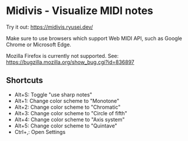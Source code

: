 # Midivis - Visualize MIDI notes

Try it out: https://midivis.ryusei.dev/

Make sure to use browsers which support Web MIDI API, such as Google Chrome or Microsoft Edge.

Mozilla Firefox is currently not supported. See: https://bugzilla.mozilla.org/show_bug.cgi?id=836897

## Shortcuts

- Alt+S: Toggle "use sharp notes"
- Alt+1: Change color scheme to "Monotone"
- Alt+2: Change color scheme to "Chromatic"
- Alt+3: Change color scheme to "Circle of fifth"
- Alt+4: Change color scheme to "Axis system"
- Alt+5: Change color scheme to "Quintave"
- Ctrl+,: Open Settings
